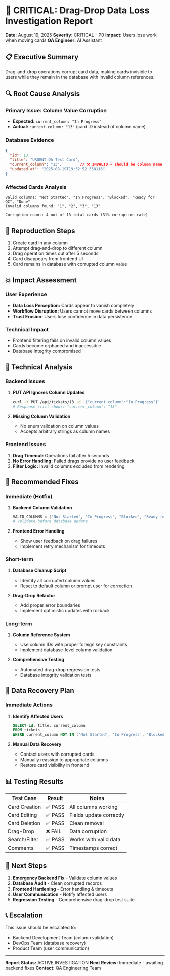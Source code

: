 # 🚨 CRITICAL: Drag-Drop Data Loss Investigation Report

**Date:** August 19, 2025
**Severity:** CRITICAL - P0
**Impact:** Users lose work when moving cards
**QA Engineer:** AI Assistant

## 📋 Executive Summary

Drag-and-drop operations corrupt card data, making cards invisible to users while they remain in the database with invalid column references.

## 🔍 Root Cause Analysis

### Primary Issue: Column Value Corruption

- **Expected:** `current_column: "In Progress"`
- **Actual:** `current_column: "13"` (card ID instead of column name)

### Database Evidence

```json
{
  "id": 13,
  "title": "URGENT QA Test Card",
  "current_column": "13",        // ❌ INVALID - should be column name
  "updated_at": "2025-08-19T19:32:52.558116"
}
```

### Affected Cards Analysis

```
Valid columns: "Not Started", "In Progress", "Blocked", "Ready for QC", "Done"
Invalid columns found: "1", "2", "3", "13"

Corruption count: 4 out of 13 total cards (31% corruption rate)
```

## 🧪 Reproduction Steps

1. Create card in any column
2. Attempt drag-and-drop to different column
3. Drag operation times out after 5 seconds
4. Card disappears from frontend UI
5. Card remains in database with corrupted column value

## 💥 Impact Assessment

### User Experience

- **Data Loss Perception:** Cards appear to vanish completely
- **Workflow Disruption:** Users cannot move cards between columns
- **Trust Erosion:** Users lose confidence in data persistence

### Technical Impact

- Frontend filtering fails on invalid column values
- Cards become orphaned and inaccessible
- Database integrity compromised

## 🐛 Technical Analysis

### Backend Issues

1. **PUT API Ignores Column Updates**

   ```bash
   curl -X PUT /api/tickets/13 -d '{"current_column":"In Progress"}'
   # Response still shows: "current_column": "13"
   ```

2. **Missing Column Validation**
   - No enum validation on column values
   - Accepts arbitrary strings as column names

### Frontend Issues

1. **Drag Timeout:** Operations fail after 5 seconds
2. **No Error Handling:** Failed drags provide no user feedback
3. **Filter Logic:** Invalid columns excluded from rendering

## 🎯 Recommended Fixes

### Immediate (Hotfix)

1. **Backend Column Validation**

   ```python
   VALID_COLUMNS = ["Not Started", "In Progress", "Blocked", "Ready for QC", "Done"]
   # Validate before database update
   ```

2. **Frontend Error Handling**
   - Show user feedback on drag failures
   - Implement retry mechanism for timeouts

### Short-term

1. **Database Cleanup Script**
   - Identify all corrupted column values
   - Reset to default column or prompt user for correction

2. **Drag-Drop Refactor**
   - Add proper error boundaries
   - Implement optimistic updates with rollback

### Long-term

1. **Column Reference System**
   - Use column IDs with proper foreign key constraints
   - Implement database-level column validation

2. **Comprehensive Testing**
   - Automated drag-drop regression tests
   - Database integrity validation tests

## 🚨 Data Recovery Plan

### Immediate Actions

1. **Identify Affected Users**

   ```sql
   SELECT id, title, current_column
   FROM tickets
   WHERE current_column NOT IN ('Not Started', 'In Progress', 'Blocked', 'Ready for QC', 'Done');
   ```

2. **Manual Data Recovery**
   - Contact users with corrupted cards
   - Manually reassign to appropriate columns
   - Restore card visibility in frontend

## 📊 Testing Results

| Test Case | Result | Notes |
|-----------|---------|-------|
| Card Creation | ✅ PASS | All columns working |
| Card Editing | ✅ PASS | Fields update correctly |
| Card Deletion | ✅ PASS | Clean removal |
| Drag-Drop | ❌ FAIL | Data corruption |
| Search/Filter | ✅ PASS | Works with valid data |
| Comments | ✅ PASS | Timestamps correct |

## 🔄 Next Steps

1. **Emergency Backend Fix** - Validate column values
2. **Database Audit** - Clean corrupted records
3. **Frontend Hardening** - Error handling & timeouts
4. **User Communication** - Notify affected users
5. **Regression Testing** - Comprehensive drag-drop test suite

## 📞 Escalation

This issue should be escalated to:

- Backend Development Team (column validation)
- DevOps Team (database recovery)
- Product Team (user communication)

---
**Report Status:** ACTIVE INVESTIGATION
**Next Review:** Immediate - awaiting backend fixes
**Contact:** QA Engineering Team
